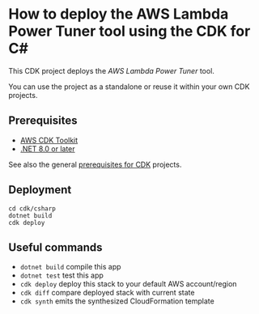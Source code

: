 # How to deploy the AWS Lambda Power Tuner tool using the CDK for C#

This CDK project deploys the *AWS Lambda Power Tuner* tool.

You can use the project as a standalone or reuse it within your own CDK projects.

## Prerequisites

- [AWS CDK Toolkit](https://docs.aws.amazon.com/cdk/v2/guide/getting_started.html#getting_started_install)
- [.NET 8.0 or later](https://docs.aws.amazon.com/cdk/v2/guide/getting_started.html#getting_started_prerequisites)

See also the general [prerequisites for CDK](https://docs.aws.amazon.com/cdk/v2/guide/getting_started.html#getting_started_prerequisites) projects.

## Deployment

```
cd cdk/csharp
dotnet build
cdk deploy
```

## Useful commands

* `dotnet build`  compile this app
* `dotnet test`  	 test this app
* `cdk deploy`       deploy this stack to your default AWS account/region
* `cdk diff`         compare deployed stack with current state
* `cdk synth`        emits the synthesized CloudFormation template
